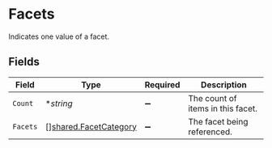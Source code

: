 # Facets

Indicates one value of a facet.


## Fields

| Field                                                                 | Type                                                                  | Required                                                              | Description                                                           |
| --------------------------------------------------------------------- | --------------------------------------------------------------------- | --------------------------------------------------------------------- | --------------------------------------------------------------------- |
| `Count`                                                               | **string*                                                             | :heavy_minus_sign:                                                    | The count of items in this facet.                                     |
| `Facets`                                                              | [][shared.FacetCategory](../../../pkg/models/shared/facetcategory.md) | :heavy_minus_sign:                                                    | The facet being referenced.                                           |